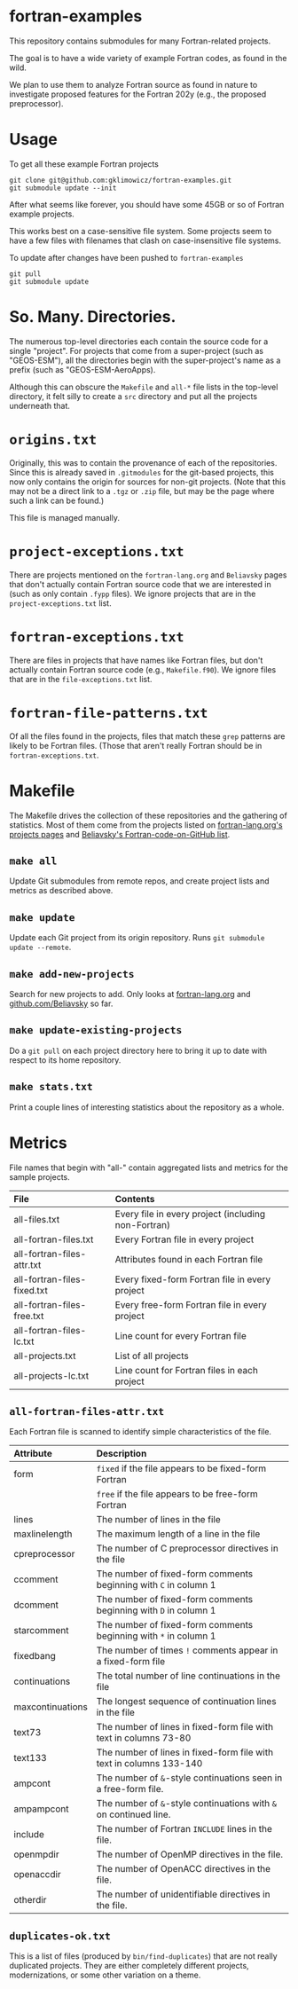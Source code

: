 # fortran-examples
This repository contains submodules for many Fortran-related projects.

The goal is to have a wide variety of example Fortran codes, as found in the wild.

We plan to use them to analyze Fortran source as found in nature to investigate proposed features for the Fortran 202y (e.g., the proposed preprocessor).


# Usage
To get all these example Fortran projects
```
git clone git@github.com:gklimowicz/fortran-examples.git
git submodule update --init
```

After what seems like forever, you should have some 45GB or so of Fortran example projects.

This works best on a case-sensitive file system.
Some projects seem to have a few files with filenames that clash on case-insensitive file systems.

To update after changes have been pushed to `fortran-examples`
```
git pull
git submodule update
```


# So. Many. Directories.
The numerous top-level directories each contain the source code for a single "project".
For projects that come from a super-project (such as "GEOS-ESM"), all the directories begin with the super-project's name as a prefix (such as "GEOS-ESM-AeroApps).

Although this can obscure the `Makefile` and `all-*` file lists in the top-level directory, it felt silly to create a `src` directory and put all the projects underneath that.


# `origins.txt`
Originally, this was to contain the provenance of each of the repositories.
Since this is already saved in `.gitmodules` for the git-based projects,
this now only contains the origin for sources for non-git projects.
(Note that this may not be a direct link to a `.tgz` or `.zip` file, but
may be the page where such a link can be found.)

This file is managed manually.


# `project-exceptions.txt`
There are projects mentioned on the `fortran-lang.org` and `Beliavsky` pages that don't actually contain Fortran source code that we are interested in (such as only contain `.fypp` files).
We ignore projects that are in the `project-exceptions.txt` list.


# `fortran-exceptions.txt`
There are files in projects that have names like Fortran files,
but don't actually contain Fortran source code (e.g., `Makefile.f90`).
We ignore files that are in the `file-exceptions.txt` list.


# `fortran-file-patterns.txt`
Of all the files found in the projects, files that match these `grep` patterns
are likely to be Fortran files.
(Those that aren't really Fortran should be in `fortran-exceptions.txt`.


# Makefile
The Makefile drives the collection of these repositories and the gathering of statistics.
Most of them come from the projects listed on [fortran-lang.org's projects pages](https://fortran-lang.org) and [Beliavsky's Fortran-code-on-GitHub list](https://github.com/Beliavsky/Fortran-code-on-GitHub).


## `make all`
Update Git submodules from remote repos, and create project lists and metrics as described above.


## `make update`
Update each Git project from its origin repository.
Runs `git submodule update --remote`.


## `make add-new-projects`
Search for new projects to add.
Only looks at [fortran-lang.org](https://fortran-lang.org/en/packages) and
[github.com/Beliavsky](https://github.com/Beliavsky/Fortran-code-on-GitHub) so far.


## `make update-existing-projects`
Do a `git pull` on each project directory here to bring it up to date
with respect to its home repository.


## `make stats.txt`
Print a couple lines of interesting statistics about the repository as a whole.

# Metrics
File names that begin with "all-" contain aggregated lists and metrics for the sample projects.

| File                        | Contents                                            |
|:----------------------------|:----------------------------------------------------|
| all-files.txt               | Every file in every project (including non-Fortran) |
| all-fortran-files.txt       | Every Fortran file in every project                 |
| all-fortran-files-attr.txt  | Attributes found in each Fortran file               |
| all-fortran-files-fixed.txt | Every fixed-form Fortran file in every project      |
| all-fortran-files-free.txt  | Every free-form Fortran file in every project       |
| all-fortran-files-lc.txt    | Line count for every Fortran file                   |
| all-projects.txt            | List of all projects                                |
| all-projects-lc.txt         | Line count for Fortran files in each project        |


## `all-fortran-files-attr.txt`
Each Fortran file is scanned to identify simple characteristics of the file.

| Attribute        | Description                                                         |
|:-----------------|:--------------------------------------------------------------------|
| form             | `fixed` if the file appears to be fixed-form Fortran                |
|                  | `free` if the file appears to be free-form Fortran                  |
| lines            | The number of lines in the file                                     |
| maxlinelength    | The maximum length of a line in the file                            |
| cpreprocessor    | The number of C preprocessor directives in the file                 |
| ccomment         | The number of fixed-form comments beginning with `C` in column 1    |
| dcomment         | The number of fixed-form comments beginning with `D` in column 1    |
| starcomment      | The number of fixed-form comments beginning with `*` in column 1    |
| fixedbang        | The number of times `!` comments appear in a fixed-form file        |
| continuations    | The total number of line continuations in the file                  |
| maxcontinuations | The longest sequence of continuation lines in the file              |
| text73           | The number of lines in fixed-form file with text in columns 73-80   |
| text133          | The number of lines in fixed-form file with text in columns 133-140 |
| ampcont          | The number of `&`-style continuations seen in a free-form file.     |
| ampampcont       | The number of `&`-style continuations with `&` on continued line.   |
| include          | The number of Fortran `INCLUDE` lines in the file.                  |
| openmpdir        | The number of OpenMP directives in the file.                        |
| openaccdir       | The number of OpenACC directives in the file.                       |
| otherdir         | The number of unidentifiable directives in the file.                |

## `duplicates-ok.txt`
This is a list of files (produced by `bin/find-duplicates`) that are not really duplicated projects. They are either completely different projects, modernizations, or some other variation on a theme.

<!--  LocalWords:  GEOS ESM AeroApps modernizations
 -->
